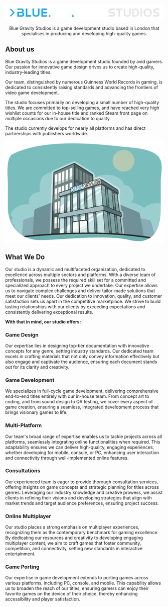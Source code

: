 <div align="center">
  <img src="https://github.com/bluegravitystudios/BlueGravityStudio/blob/main/BGS_long_big.png">
  <p>Blue Gravity Studios is a game development studio based in London that specialises in producing and developing high-quality games.</p>
</div>

## About us
Blue Gravity Studios is a game development studio founded by avid gamers. Our passion for innovative game design drives us to create high-quality, industry-leading titles.

Our team, distinguished by numerous Guinness World Records in gaming, is dedicated to consistently raising standards and advancing the frontiers of video game development.

The studio focuses primarily on developing a small number of high-quality titles. We are committed to top-selling games, and have reached very high wishlist counts for our in-house title and ranked Steam front page on multiple occasions due to our dedication to quality.

The studio currently develops for nearly all platforms and has direct partnerships with publishers worldwide.

<div align="center">
  <img src="https://github.com/bluegravitystudios/BlueGravityStudio/blob/main/building-07.png">
</div>

## What We Do

Our studio is a dynamic and multifaceted organization, dedicated to excellence across multiple sectors and platforms. With a diverse team of professionals, we possess the required skill set for a committed and specialized approach to every project we undertake. Our expertise allows us to navigate complex challenges and deliver tailor-made solutions that meet our clients' needs. Our dedication to innovation, quality, and customer satisfaction sets us apart in the competitive marketplace. We strive to build lasting relationships with our clients by exceeding expectations and consistently delivering exceptional results.

**With that in mind, our studio offers:**

### Game Design
Our expertise lies in designing top-tier documentation with innovative concepts for any genre, setting industry standards. Our dedicated team excels in crafting materials that not only convey information effectively but also engage and captivate the audience, ensuring each document stands out for its clarity and creativity.
### Game Development
We specializes in full-cycle game development, delivering comprehensive end-to-end titles entirely with our in-house team. From concept art to coding, and from sound design to QA testing, we cover every aspect of game creation, ensuring a seamless, integrated development process that brings visionary games to life.
### Multi-Platform
Our team's broad range of expertise enables us to tackle projects across all platforms, seamlessly integrating online functionalities when required. This adaptability ensures we can deliver high-quality, engaging experiences, whether developing for mobile, console, or PC, enhancing user interaction and connectivity through well-implemented online features.
### Consultations
Our experienced team is eager to provide thorough consultation services, offering insights on game concepts and strategic planning for titles across genres. Leveraging our industry knowledge and creative prowess, we assist clients in refining their visions and developing strategies that align with market trends and target audience preferences, ensuring project success.
### Online Multiplayer
Our studio places a strong emphasis on multiplayer experiences, recognizing them as the contemporary benchmark for gaming excellence. By dedicating our resources and creativity to developing engaging multiplayer content, we aim to craft games that foster community, competition, and connectivity, setting new standards in interactive entertainment.
### Game Porting
Our expertise in game development extends to porting games across various platforms, including PC, console, and mobile. This capability allows us to broaden the reach of our titles, ensuring gamers can enjoy their favorite games on the device of their choice, thereby enhancing accessibility and player satisfaction.

